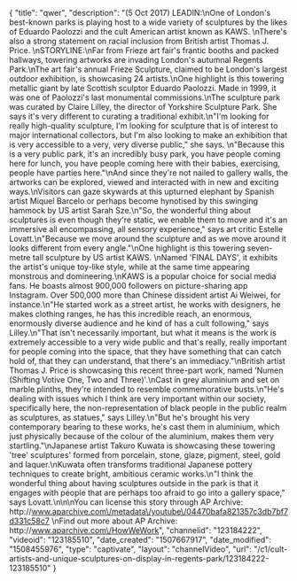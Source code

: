 {
    "title": "qwer",
    "description": "(5 Oct 2017) LEADIN:\nOne of London's best-known parks is playing host to a wide variety of sculptures by the likes of Eduardo Paolozzi and the cult American artist known as KAWS. \nThere's also a strong statement on racial inclusion from British artist Thomas J. Price. \nSTORYLINE:\nFar from Frieze art fair's frantic booths and packed hallways, towering artworks are invading London's autumnal Regents Park.\nThe art fair's annual Frieze Sculpture, claimed to be London's largest outdoor exhibition, is showcasing 24 artists.\nOne highlight is this towering metallic giant by late Scottish sculptor Eduardo Paolozzi. Made in 1999, it was one of Paolozzi's last monumental commissions.\nThe sculpture park was curated by Claire Lilley, the director of Yorkshire Sculpture Park. She says it's very different to curating a traditional exhibit.\n\"I'm looking for really high-quality sculpture, I'm looking for sculpture that is of interest to major international collectors, but I'm also looking to make an exhibition that is very accessible to a very, very diverse public,\" she says. \n\"Because this is a very public park, it's an incredibly busy park, you have people coming here for lunch, you have people coming here with their babies, exercising, people have parties here.\"\nAnd since they're not nailed to gallery walls, the artworks can be explored, viewed and interacted with in new and exciting ways.\nVisitors can gaze skywards at this upturned elephant by Spanish artist Miquel Barcelo or perhaps become hynotised by this swinging hammock by US artist Sarah Sze.\n\"So, the wonderful thing about sculptures is even though they're static, we enable them to move and it's an immersive all encompassing, all sensory experience,\" says art critic Estelle Lovatt.\n\"Because we move around the sculpture and as we move around it looks different from every angle.\"\nOne highlight is this towering seven-metre tall sculpture by US artist KAWS. \nNamed 'FINAL DAYS', it exhibits the artist's unique toy-like style, while at the same time appearing monstrous and domineering.\nKAWS is a popular choice for social media fans. He boasts almost 900,000 followers on picture-sharing app Instagram. Over 500,000 more than Chinese dissident artist Ai Weiwei, for instance.\n\"He started work as a street artist, he works with designers, he makes clothing ranges, he has this incredible reach, an enormous, enormously diverse audience and he kind of has a cult following,\" says Lilley.\n\"That isn't necessarily important, but what it means is the work is extremely accessible to a very wide public and that's really, really important for people coming into the space, that they have something that can catch hold of, that they can understand, that there's an immediacy.\"\nBritish artist Thomas J. Price is showcasing this recent three-part work, named 'Numen (Shifting Votive One, Two and Three)'.\nCast in grey aluminium and set on marble plinths, they're intended to resemble commemorative busts.\n\"He's dealing with issues which I think are very important within our society, specifically here, the non-representation of black people in the public realm as sculptures, as statues,\" says Lilley.\n\"But he's brought his very contemporary bearing to these works, he's cast them in aluminium, which just physically because of the colour of the aluminium, makes them very startling.\"\nJapanese artist Takuro Kuwata is showcasing these towering 'tree' sculptures' formed from porcelain, stone, glaze, pigment, steel, gold and laquer.\nKuwata often transforms traditional Japanese pottery techniques to create bright, ambitious ceramic works.\n\"I think the wonderful thing about having sculptures outside in the park is that it engages with people that are perhaps too afraid to go into a gallery space,\" says Lovatt.\n\n\nYou can license this story through AP Archive: http:\/\/www.aparchive.com\/metadata\/youtube\/04470bafa821357c3db7bf7d331c58c7 \nFind out more about AP Archive: http:\/\/www.aparchive.com\/HowWeWork",
    "channelid": "123184222",
    "videoid": "123185510",
    "date_created": "1507667917",
    "date_modified": "1508455976",
    "type": "captivate",
    "layout": "channelVideo",
    "url": "\/c1\/cult-artists-and-unique-sculptures-on-display-in-regents-park\/123184222-123185510"
}